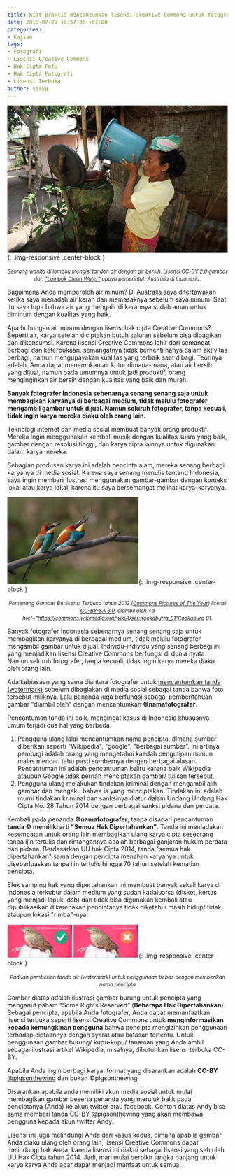 ```yaml
---
title: Kiat praktis mencantumkan lisensi Creative Commons untuk fotografer
date: 2016-07-29 16:57:00 +07:00
categories:
- Kajian
tags:
- Fotografi
- Lisensi Creative Commons
- Hak Cipta Foto
- Hak Cipta Fotografi
- Lisensi Terbuka
author: siska
---
```


![LOMBOK_clean_water_(10708874693).jpg](/uploads/LOMBOK_clean_water_(10708874693).jpg){: .img-responsive .center-block }<center><small><i>Seorang wanita di lombok mengisi tandon air dengan air bersih. Lisensi CC-BY 2.0 gambar dari <a href="https://commons.wikimedia.org/wiki/File:LOMBOK_clean_water_(10708874693).jpg">"Lombok Clean Water"</a> upaya pemerintah Australia di Indonesia.</i></small></center>

Bagaimana Anda memperoleh air minum? Di Australia saya ditertawakan ketika saya menadah air keran dan memasaknya sebelum saya minum. Saat itu saya lupa bahwa air yang mengalir di kerannya sudah aman untuk diminum dengan kualitas yang baik.

Apa hubungan air minum dengan lisensi hak cipta Creative Commons? Seperti air, karya setelah diciptakan butuh saluran sebelum bisa dibagikan dan dikonsumsi. Karena lisensi Creative Commons lahir dari semangat berbagi dan keterbukaan, semangatnya tidak berhenti hanya dalam aktivitas berbagi, namun mengupayakan kualitas yang terbaik saat dibagi. Teorinya adalah, Anda dapat menemukan air kotor dimana-mana, atau air bersih yang dijual, namun pada umumnya untuk jadi produktif, orang menginginkan air bersih  dengan kualitas yang baik dan murah.

**Banyak fotografer Indonesia sebenarnya senang senang saja untuk membagikan karyanya di berbagai medium,  tidak melulu fotografer mengambil gambar untuk dijual. Namun seluruh fotografer, tanpa kecuali, tidak ingin karya mereka diaku oleh orang lain.**

Teknologi internet dan media sosial membuat banyak orang produktif. Mereka ingin menggunakan kembali musik dengan kualitas suara yang baik, gambar dengan resolusi tinggi, dan karya cipta lainnya untuk digunakan dalam karya mereka.

Sebagian produsen karya ini adalah pencinta alam, mereka senang berbagi karyanya di media sosial.  Karena saya senang menulis tentang Indonesia, saya ingin memberi ilustrasi menggunakan gambar-gambar dengan konteks lokal atau karya lokal, karena itu saya bersemangat melihat karya-karyanya.

![Screen-Shot-2016-07-02-at-09.26.13-300x199.png](/uploads/Screen-Shot-2016-07-02-at-09.26.13-300x199.png){: .img-responsive .center-block }<center><small><i>Pemenang Gambar Berlisensi Terbuka tahun 2012 (<a href="https://commons.wikimedia.org/wiki/Commons:Picture_of_the_Year#/media/File:Pair_of_Merops_apiaster_feeding.jpg">Commons Pictures of The Year</a>) lisensi <a href="https://creativecommons.org/licenses/by-sa/3.0/deed.id">CC-BY-SA 3.0</a>, diambil oleh <a href="https://commons.wikimedia.org/wiki/User:Kookaburra_81"Kookabura 81</a>.</i></small></center>

Banyak fotografer Indonesia sebenarnya senang senang saja untuk membagikan karyanya di berbagai medium,  tidak melulu fotografer mengambil gambar untuk dijual. Individu-individu yang senang berbagi ini yang menjadikan lisensi Creative Commons berfungsi di dunia nyata. Namun seluruh fotografer, tanpa kecuali, tidak ingin karya mereka diaku oleh orang lain.

Ada kebiasaan yang sama diantara fotografer untuk [mencantumkan tanda (watermark)](https://nimadesriandani.wordpress.com/2014/03/22/akibat-tidak-memberi-water-marknama-pada-foto-di-blog/) sebelum dibagiakan di media sosial sebagai tanda bahwa foto tersebut miliknya. Lalu penanda juga berfungsi sebagai pemberitahuan gambar "diambil oleh" dengan mencantumkan **©namafotografer**.

Pencantuman tanda ini baik, mengingat kasus di Indonesia khususnya umum terjadi dua hal yang berbeda.

1. Pengguna ulang lalai mencantumkan nama pencipta, dimana sumber diberikan seperti "Wikipedia", "google", "berbagai sumber". Ini artinya pembagi adalah orang yang mengetahui kaedah pengutipan namun malas mencari tahu pasti sumbernya dengan berbagai alasan. Pencantuman ini adalah pencantuman keliru karena baik Wikipedia ataupun Google tidak pernah menciptakan gambar/ tulisan tersebut.
2. Pengguna ulang melakukan tindakan kriminal dengan mengambil alih gambar dan mengaku bahwa ia yang menciptakan. Tindakan ini adalah murni tindakan kriminal dan sanksinya diatur dalam Undang Undang Hak Cipta No. 28 Tahun 2014 dengan berbagai sanksi pidana dan perdata.

Kembali pada penanda **©namafotografer**, tanpa disadari pencantuman **tanda © memiliki arti "Semua Hak Dipertahankan"**.  Tanda ini meniadakan kesempatan untuk orang lain membagikan ulang karya cipta seseorang tanpa ijin tertulis dan rintangannya adalah berbagai ganjaran hukum perdata dan pidana. Berdasarkan UU hak Cipta 2014, tanda "semua hak dipertahankan" sama dengan pencipta menahan karyanya untuk disebarluaskan tanpa ijin tertulis hingga 70 tahun setelah kematian pencipta.

Efek samping hak yang dipertahankan ini membuat banyak sekali karya di Indonesia terkubur dalam medium yang sudah kadaluarsa (disket, kertas yang menjadi lapuk, dsb) dan tidak bisa digunakan kembali atau dipublikasikan dikarenakan penciptanya tidak diketahui masih hidup/ tidak ataupun lokasi "rimba"-nya.

![GambarBurungCCvC_1-300x77.jpg](/uploads/GambarBurungCCvC_1-300x77.jpg){: .img-responsive .center-block }<center><small><i>Paduan pemberian tanda air (watermark) untuk penggunaan bebas dengan memberikan nama pencipta</i></small></center>

Gambar diatas adalah ilustrasi gambar burung untuk pencipta yang menganut paham “Some Rights Reserved” (**Beberapa Hak Dipertahankan**). Sebagai pencipta, apabila Anda fotografer, Anda dapat memanfaatkan lisensi terbuka seperti lisensi Creative Commons untuk **menginformasikan kepada kemungkinan pengguna** bahwa pencipta mengizinkan penggunaan terhadap ciptaannya dengan syarat atau batasan tertentu. Untuk penggunaan gambar burung/ kupu-kupu/ tanaman yang Anda ambil sebagai ilustrasi artikel Wikipedia, misalnya, dibutuhkan lisensi terbuka CC-BY.

Apabila Anda ingin berbagi karya, format yang disarankan adalah **CC-BY** [@pigsonthewing](https://twitter.com/pigsonthewing) dan bukan ©pigsonthewing

Disarankan apabila anda memiliki akun media sosial untuk mulai membagikan gambar beserta penanda yang merujuk balik pada penciptanya (Anda) ke akun twitter atau facebook.  Contoh diatas Andy bisa sama memberi tanda CC-BY [@pigsonthewing](https://twitter.com/pigsonthewing) yang akan membawa pengguna kepada akun twitter Andy.

Lisensi ini juga melindungi Anda dari kasus kedua, dimana apabila gambar Anda diaku ulang oleh orang lain, lisensi Creative Commons dapat melindungi hak Anda, karena lisensi ini diakui sebagai lisensi yang sah oleh UU Hak Cipta tahun 2014. Jadi, mari mulai berpikir jangka panjang untuk karya karya Anda agar dapat menjadi manfaat untuk semua.